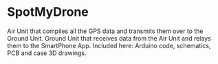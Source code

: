# SpotMyDrone
Air Unit that compiles all the GPS data and transmits them over to the Ground Unit. Ground Unit that receives data from the Air Unit and relays them to the SmartPhone App. Included here: Arduino code, schematics, PCB and case 3D drawings.
